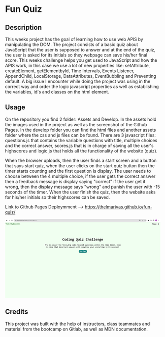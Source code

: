 # Fun Quiz

## Description

This weeks project has the goal of learning how to use web APIS by manipulating the DOM. The project consists of a basic quiz about JavaScript that the user is supposed to answer and at the end of the quiz, the user is asked for its initials so they webpage can save his/her final score. This weeks challenge helps you get used to JavaScript and how the APIS work, in this case we use a lot of new properties like: setAttribute, createElement, getElementbyId, Time Intervals, Events Listener, AppendChild, LocalStorage, DataAttributes, EventBubbling and Preventing default. A big issue I encounter while doing the project was using in the correct way and order the logic javascript properties as well as establishing the variables, id's and classes on the html element. 

## Usage

On the repository you find 2 folder: Assets and Develop. In the assets hold the images used in the project as well as the screenshot of the Github Pages. In the develop folder you can find the html files and another assets folder where the css and js files can be found. There are 3 javascript files: questions.js that contains the variable questions with title, multiple choices and the correct answer, scores.js that is in charge of saving all the user's highscores and logic.js that holds all the functionality of the website (quiz). 

When the browser uploads, then the user finds a start screen and a button that says start quiz, when the user clicks on the start quiz button then the timer starts counting and the first question is display. The user needs to choose between the 4 multiple choice, if the user gets the correct answer then a feedback message is display saying "correct" if the user get it wrong, then the display message says "wrong" and punish the user with -15 seconds of the timer. When the user finish the quiz, then the website asks for his/her initials so their highscores can be saved. 

Link to Github Pages Deploymment --> https://thelmarivas.github.io/fun-quiz/

![alt text](assets/images/Captura%20de%20pantalla%202023-10-03%20225317.png)

## Credits

This project was built with the help of instructors, class teammates and material from the bootcamp on Gitlab, as well as MDN documentation. 
